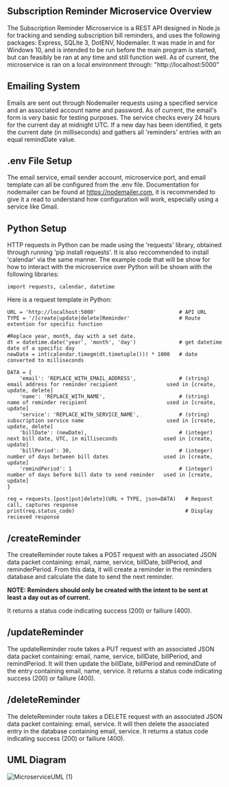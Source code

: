 ## Subscription Reminder Microservice Overview
The Subscription Reminder Microservice is a REST API designed in Node.js for tracking and sending subscription bill reminders, and uses the following packages: Express, SQLite 3, DotENV, Nodemailer. It  was made in and for Windows 10, and is intended to be run before the main program is started, but can feasibly be ran at any time and still function well. As of current, the microservice is ran on a local environment through: "http://localhost:5000"

## Emailing System
Emails are sent out through Nodemailer requests using a specified service and an associated account name and password.
As of current, the email's form is very basic for testing purposes. The service checks every 24 hours for the current day at midnight UTC. 
If a new day has been identified, it gets the current date (in milliseconds) and gathers all 'reminders' entries with an equal remindDate value.

## .env File Setup

The email service, email sender account, microservice port, and email template can all be configured from the .env file.
Documentation for nodemailer can be found at https://nodemailer.com, it is recommended to give it a read to understand how configuration will work, especially using a service like Gmail.

## Python Setup
HTTP requests in Python can be made using the 'requests' library, obtained through running 'pip install requests'. It is also reccommended to install 'calendar' via the same manner.
The example code that will be show for how to interact with the microservice over Python will be shown with the following libraries:
```
import requests, calendar, datetime
```
Here is a request template in Python:
```
URL = 'http://localhost:5000'                           # API URL
TYPE = '/[create|update|delete]Reminder'                # Route extention for specific function

#Replace year, month, day with a set date.
dt = datetime.date('year', 'month', 'day')              # get datetime date of a specific day
newDate = int(calendar.timegm(dt.timetuple())) * 1000   # date converted to milliseconds

DATA = {
    'email': 'REPLACE_WITH_EMAIL_ADDRESS',              # (string) email address for reminder recipient                used in [create, update, delete]
    'name': 'REPLACE_WITH_NAME',                        # (string) name of reminder recipient                          used in [create, update]
    'service': 'REPLACE_WITH_SERVICE_NAME',             # (string) subscription service name                           used in [create, update, delete]
    'billDate': (newDate),                              # (integer) next bill date, UTC, in milliseconds               used in [create, update]
    'billPeriod': 30,                                   # (integer) number of days between bill dates                  used in [create, update]
    'remindPeriod': 1                                   # (integer) number of days before bill date to send reminder   used in [create, update]
}

req = requests.[post|put|delete](URL + TYPE, json=DATA)   # Request call, captures response
print(req.status_code)                                    # Display recieved response
```
## /createReminder
The createReminder route takes a POST request with an associated JSON data packet containing:
email, name, service, billDate, billPeriod, and reminderPeriod.
From this data, it will create a reminder in the reminders database and calculate the date to send the next reminder.

**NOTE: Reminders should only be created with the intent to be sent at least a day out as of current.**

It returns a status code indicating success (200) or failiure (400).

## /updateReminder
The updateReminder route takes a PUT request with an associated JSON data packet containing:
email, name, service, billDate, billPeriod, and remindPeriod.
It will then update the billDate, billPeriod and remindDate of the entry containing email, name, service.
It returns a status code indicating success (200) or failiure (400).

## /deleteReminder
The deleteReminder route takes a DELETE request with an associated JSON data packet containing:
email, service.
It will then delete the associated entry in the database containing email, service.
It returns a status code indicating success (200) or failiure (400).

## UML Diagram
![MicroserviceUML (1)](https://github.com/user-attachments/assets/689323d1-0521-4ed9-9f81-dbf31c477b9f)


